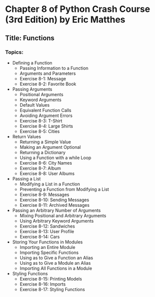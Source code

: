 # Chapter 8 of Python Crash Course (3rd Edition) by Eric Matthes  

## Title: Functions  

### Topics:  
* Defining a Function  
  - Passing Information to a Function  
  - Arguments and Parameters  
  - Exercise 8-1: Message  
  - Exercise 8-2: Favorite Book  
* Passing Arguments  
  - Positional Arguments  
  - Keyword Arguments  
  - Default Values  
  - Equivalent Function Calls  
  - Avoiding Argument Errors  
  - Exercise 8-3: T-Shirt  
  - Exercise 8-4: Large Shirts  
  - Exercise 8-5: Cities  
* Return Values  
  - Returning a Simple Value  
  - Making an Argument Optional  
  - Returning a Dictionary  
  - Using a Function with a while Loop  
  - Exercise 8-6: City Names  
  - Exercise 8-7: Album  
  - Exercise 8-8: User Albums  
* Passing a List  
  - Modifying a List in a Function  
  - Preventing a Function from Modifying a List  
  - Exercise 8-9: Messages  
  - Exercise 8-10: Sending Messages  
  - Exercise 8-11: Archived Messages  
* Passing an Arbitrary Number of Arguments  
  - Mixing Positional and Arbitrary Arguments  
  - Using Arbitrary Keyword Arguments  
  - Exercise 8-12: Sandwiches  
  - Exercise 8-13: User Profile  
  - Exercise 8-14: Cars  
* Storing Your Functions in Modules  
  - Importing an Entire Module  
  - Importing Specific Functions  
  - Using as to Give a Function an Alias  
  - Using as to Give a Module an Alias  
  - Importing All Functions in a Module  
* Styling Functions  
  - Exercise 8-15: Printing Models  
  - Exercise 8-16: Imports  
  - Exercise 8-17: Styling Functions  
